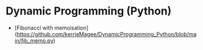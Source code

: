 # Dynamic Programming (Python)

* [Fibonacci with memoisation] (https://github.com/kerrieMagee/DynamicProgramming_Python/blob/main/fib_memo.py)
